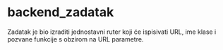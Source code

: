 # backend_zadatak
Zadatak je bio izraditi jednostavni ruter koji će ispisivati URL, ime klase i pozvane funkcije s obzirom na URL parametre.
